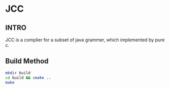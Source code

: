 # JCC
## INTRO
JCC is a complier for a subset of java grammer, which implemented by pure c.

## Build Method
```bash
mkdir build
cd build && cmake ..
make
```